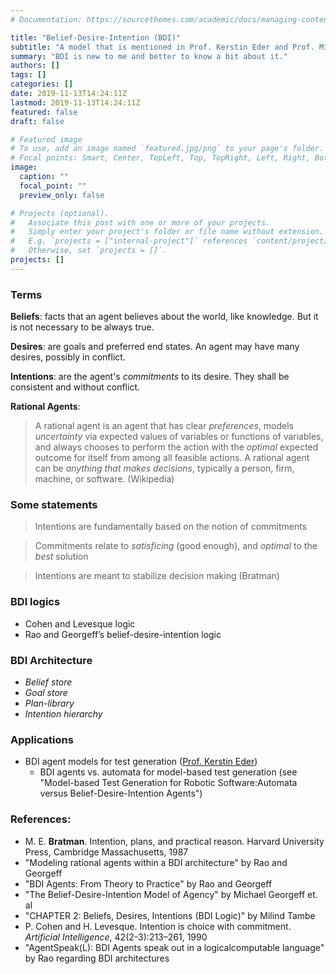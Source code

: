 ```yaml
---
# Documentation: https://sourcethemes.com/academic/docs/managing-content/

title: "Belief-Desire-Intention (BDI)"
subtitle: "A model that is mentioned in Prof. Kerstin Eder and Prof. Michael Fisher's talks in RoboSoft"
summary: "BDI is new to me and better to know a bit about it."
authors: []
tags: []
categories: []
date: 2019-11-13T14:24:11Z
lastmod: 2019-11-13T14:24:11Z
featured: false
draft: false

# Featured image
# To use, add an image named `featured.jpg/png` to your page's folder.
# Focal points: Smart, Center, TopLeft, Top, TopRight, Left, Right, BottomLeft, Bottom, BottomRight.
image:
  caption: ""
  focal_point: ""
  preview_only: false

# Projects (optional).
#   Associate this post with one or more of your projects.
#   Simply enter your project's folder or file name without extension.
#   E.g. `projects = ["internal-project"]` references `content/project/deep-learning/index.md`.
#   Otherwise, set `projects = []`.
projects: []
---
```


### Terms
**Beliefs**: facts that an agent believes about the world, like knowledge. But it is not necessary to be always true.

**Desires**: are goals and preferred end states. An agent may have many desires, possibly in conflict.

**Intentions**: are the agent's _commitments_ to its desire. They shall be consistent and without conflict.

**Rational Agents**:

> A rational agent is an agent that has clear _preferences_, models _uncertainty_ via expected values of variables or functions of variables, and always chooses to perform the action with the _optimal_ expected outcome for itself from among all feasible actions. A rational agent can be _anything that makes decisions_, typically a person, firm, machine, or software. (Wikipedia)

### Some statements
> Intentions are fundamentally based on the notion of commitments

> Commitments relate to _satisficing_ (good enough), and _optimal_ to the _best_ solution

> Intentions are meant to stabilize decision making (Bratman)

### BDI logics

- Cohen and Levesque logic
- Rao and Georgeff’s belief-desire-intention logic

### BDI Architecture
- _Belief store_
- _Goal store_
- _Plan-library_
- _Intention hierarchy_

### Applications
- BDI agent models for test generation ([Prof. Kerstin Eder](http://www.bris.ac.uk/engineering/people/kerstin-i-eder/index.html))
    + BDI agents vs. automata for model-based test generation (see "Model-based Test Generation for Robotic Software:Automata versus Belief-Desire-Intention Agents")

### References:
- M. E. **Bratman**. Intention, plans, and practical reason. Harvard University Press, Cambridge Massachusetts, 1987
- "Modeling rational agents within a BDI architecture" by Rao and Georgeff
- "BDI Agents: From Theory to Practice" by Rao and Georgeff
- "The Belief-Desire-Intention Model of Agency" by Michael Georgeff et. al
- "CHAPTER 2: Beliefs, Desires, Intentions (BDI Logic)" by Milind Tambe
- P. Cohen and H. Levesque. Intention is choice with commitment. _Artificial Intelligence_, 42(2-3):213–261, 1990
- "AgentSpeak(L): BDI Agents speak out in a logicalcomputable language" by Rao regarding BDI architectures
